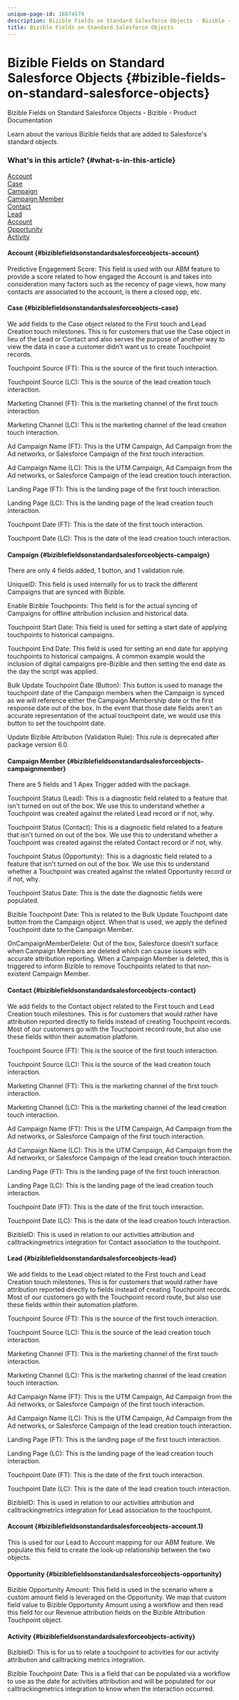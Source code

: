 ```yaml
---
unique-page-id: 18874574
description: Bizible Fields on Standard Salesforce Objects - Bizible - Product Documentation
title: Bizible Fields on Standard Salesforce Objects
---
```


# Bizible Fields on Standard Salesforce Objects {#bizible-fields-on-standard-salesforce-objects}

Bizible Fields on Standard Salesforce Objects - Bizible - Product Documentation

Learn about the various Bizible fields that are added to Salesforce's standard objects.

### What's in this article? {#what-s-in-this-article}

[Account](#biziblefieldsonstandardsalesforceobjects-account)  
[Case](#biziblefieldsonstandardsalesforceobjects-case)  
[Campaign](#biziblefieldsonstandardsalesforceobjects-campaign)  
[Campaign Member](#biziblefieldsonstandardsalesforceobjects-campaignmember)  
[Contact](#biziblefieldsonstandardsalesforceobjects-contact)  
[Lead](#biziblefieldsonstandardsalesforceobjects-lead)  
[Account](#biziblefieldsonstandardsalesforceobjects-account.1)  
[Opportunity](#biziblefieldsonstandardsalesforceobjects-opportunity)  
[Activity](#biziblefieldsonstandardsalesforceobjects-activity)

#### Account {#biziblefieldsonstandardsalesforceobjects-account}

Predictive Engagement Score: This field is used with our ABM feature to provide a score related to how engaged the Account is and takes into consideration many factors such as the recency of page views, how many contacts are associated to the account, is there a closed opp, etc.

#### Case {#biziblefieldsonstandardsalesforceobjects-case}

We add fields to the Case object related to the First touch and Lead Creation touch milestones. This is for customers that use the Case object in lieu of the Lead or Contact and also serves the purpose of another way to view the data in case a customer didn't want us to create Touchpoint records.

Touchpoint Source (FT): This is the source of the first touch interaction.

Touchpoint Source (LC): This is the source of the lead creation touch interaction.

Marketing Channel (FT): This is the marketing channel of the first touch interaction.

Marketing Channel (LC): This is the marketing channel of the lead creation touch interaction.

Ad Campaign Name (FT): This is the UTM Campaign, Ad Campaign from the Ad networks, or Salesforce Campaign of the first touch interaction.

Ad Campaign Name (LC): This is the UTM Campaign, Ad Campaign from the Ad networks, or Salesforce Campaign of the lead creation touch interaction.

Landing Page (FT): This is the landing page of the first touch interaction.

Landing Page (LC): This is the landing page of the lead creation touch interaction.

Touchpoint Date (FT): This is the date of the first touch interaction.

Touchpoint Date (LC): This is the date of the lead creation touch interaction.

#### Campaign {#biziblefieldsonstandardsalesforceobjects-campaign}

There are only 4 fields added, 1 button, and 1 validation rule.

UniqueID: This field is used internally for us to track the different Campaigns that are synced with Bizible.

Enable Bizible Touchpoints: This field is for the actual syncing of Campaigns for offline attribution inclusion and historical data.

Touchpoint Start Date: This field is used for setting a start date of applying touchpoints to historical campaigns.

Touchpoint End Date: This field is used for setting an end date for applying touchpoints to historical campaigns. A common example would the inclusion of digital campaigns pre-Bizible and then setting the end date as the day the script was applied.

Bulk Update Touchpoint Date (Button): This button is used to manage the touchpoint date of the Campaign members when the Campaign is synced as we will reference either the Campaign Membership date or the first response date out of the box. In the event that those date fields aren't an accurate representation of the actual touchpoint date, we would use this button to set the touchpoint date.

Update Bizible Attribution (Validation Rule): This rule is deprecated after package version 6.0.

#### Campaign Member {#biziblefieldsonstandardsalesforceobjects-campaignmember}

There are 5 fields and 1 Apex Trigger added with the package.

Touchpoint Status (Lead): This is a diagnostic field related to a feature that isn't turned on out of the box. We use this to understand whether a Touchpoint was created against the related Lead record or if not, why.

Touchpoint Status (Contact): This is a diagnostic field related to a feature that isn't turned on out of the box. We use this to understand whether a Touchpoint was created against the related Contact record or if not, why.

Touchpoint Status (Opportunity): This is a diagnostic field related to a feature that isn't turned on out of the box. We use this to understand whether a Touchpoint was created against the related Opportunity record or if not, why.

Touchpoint Status Date: This is the date the diagnostic fields were populated.

Bizible Touchpoint Date: This is related to the Bulk Update Touchpoint date button from the Campaign object. When that is used, we apply the defined Touchpoint date to the Campaign Member.

OnCampaignMemberDelete: Out of the box, Salesforce doesn't surface when Campaign Members are deleted which can cause issues with accurate attribution reporting. When a Campaign Member is deleted, this is triggered to inform Bizible to remove Touchpoints related to that non-existent Campaign Member.

#### Contact {#biziblefieldsonstandardsalesforceobjects-contact}

We add fields to the Contact object related to the First touch and Lead Creation touch milestones. This is for customers that would rather have attribution reported directly to fields instead of creating Touchpoint records. Most of our customers go with the Touchpoint record route, but also use these fields within their automation platform.

Touchpoint Source (FT): This is the source of the first touch interaction.

Touchpoint Source (LC): This is the source of the lead creation touch interaction.

Marketing Channel (FT): This is the marketing channel of the first touch interaction.

Marketing Channel (LC): This is the marketing channel of the lead creation touch interaction.

Ad Campaign Name (FT): This is the UTM Campaign, Ad Campaign from the Ad networks, or Salesforce Campaign of the first touch interaction.

Ad Campaign Name (LC): This is the UTM Campaign, Ad Campaign from the Ad networks, or Salesforce Campaign of the lead creation touch interaction.

Landing Page (FT): This is the landing page of the first touch interaction.

Landing Page (LC): This is the landing page of the lead creation touch interaction.

Touchpoint Date (FT): This is the date of the first touch interaction.

Touchpoint Date (LC): This is the date of the lead creation touch interaction.

BizibleID: This is used in relation to our activities attribution and calltrackingmetrics integration for Contact association to the touchpoint.

#### Lead {#biziblefieldsonstandardsalesforceobjects-lead}

We add fields to the Lead object related to the First touch and Lead Creation touch milestones. This is for customers that would rather have attribution reported directly to fields instead of creating Touchpoint records. Most of our customers go with the Touchpoint record route, but also use these fields within their automation platform.

Touchpoint Source (FT): This is the source of the first touch interaction.

Touchpoint Source (LC): This is the source of the lead creation touch interaction.

Marketing Channel (FT): This is the marketing channel of the first touch interaction.

Marketing Channel (LC): This is the marketing channel of the lead creation touch interaction.

Ad Campaign Name (FT): This is the UTM Campaign, Ad Campaign from the Ad networks, or Salesforce Campaign of the first touch interaction.

Ad Campaign Name (LC): This is the UTM Campaign, Ad Campaign from the Ad networks, or Salesforce Campaign of the lead creation touch interaction.

Landing Page (FT): This is the landing page of the first touch interaction.

Landing Page (LC): This is the landing page of the lead creation touch interaction.

Touchpoint Date (FT): This is the date of the first touch interaction.

Touchpoint Date (LC): This is the date of the lead creation touch interaction.

BizibleID: This is used in relation to our activities attribution and calltrackingmetrics integration for Lead association to the touchpoint.

#### Account {#biziblefieldsonstandardsalesforceobjects-account.1}

This is used for our Lead to Account mapping for our ABM feature. We populate this field to create the look-up relationship between the two objects.

#### Opportunity {#biziblefieldsonstandardsalesforceobjects-opportunity}

Bizible Opportunity Amount: This field is used in the scenario where a custom amount field is leveraged on the Opportunity. We map that custom field value to Bizible Opportunity Amount using a workflow and then read this field for our Revenue attribution fields on the Bizible Attribution Touchpoint object.

#### Activity {#biziblefieldsonstandardsalesforceobjects-activity}

BizibleID: This is for us to relate a touchpoint to activities for our activity attribution and calltracking metrics integration.

Bizible Touchpoint Date: This is a field that can be populated via a workflow to use as the date for activities attribution and will be populated for our calltrackingmetrics integration to know when the interaction occurred.
